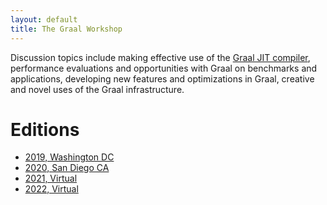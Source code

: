 ```yaml
---
layout: default
title: The Graal Workshop
---
```


Discussion topics include making effective use of the [Graal JIT
compiler](https://github.com/oracle/graal), performance evaluations and
opportunities with Graal on benchmarks and applications, developing new
features and optimizations in Graal, creative and novel uses of the Graal
infrastructure.

# Editions

* [2019, Washington DC](2019/)
* [2020, San Diego CA](2020/)
* [2021, Virtual](2021/)
* [2022, Virtual](2022/)
